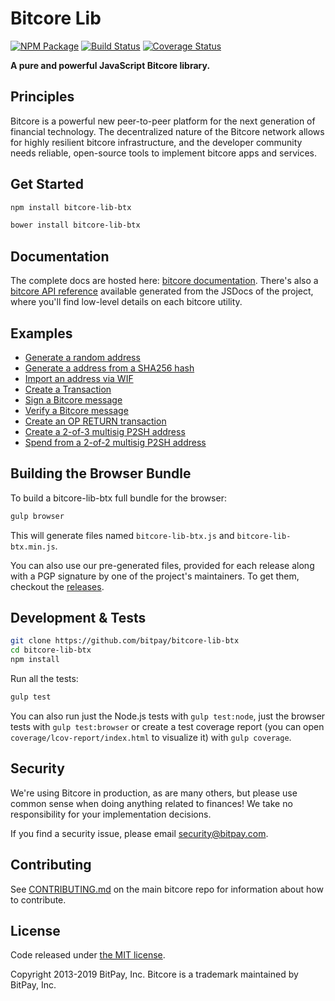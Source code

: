 # Bitcore Lib

[![NPM Package](https://img.shields.io/npm/v/bitcore-lib-btx.svg?style=flat-square)](https://www.npmjs.org/package/bitcore-lib-btx)
[![Build Status](https://img.shields.io/travis/bitpay/bitcore-lib-btx.svg?branch=master&style=flat-square)](https://travis-ci.org/bitpay/bitcore-lib-btx)
[![Coverage Status](https://img.shields.io/coveralls/bitpay/bitcore-lib-btx.svg?style=flat-square)](https://coveralls.io/r/bitpay/bitcore-lib-btx)

**A pure and powerful JavaScript Bitcore library.**

## Principles

Bitcore is a powerful new peer-to-peer platform for the next generation of financial technology. The decentralized nature of the Bitcore network allows for highly resilient bitcore infrastructure, and the developer community needs reliable, open-source tools to implement bitcore apps and services.

## Get Started

```sh
npm install bitcore-lib-btx
```

```sh
bower install bitcore-lib-btx
```

## Documentation

The complete docs are hosted here: [bitcore documentation](https://github.com/bitpay/bitcore). There's also a [bitcore API reference](https://github.com/bitpay/bitcore/blob/master/packages/bitcore-node/docs/api-documentation.md) available generated from the JSDocs of the project, where you'll find low-level details on each bitcore utility.

## Examples

- [Generate a random address](docs/examples.md#generate-a-random-address)
- [Generate a address from a SHA256 hash](docs/examples.md#generate-a-address-from-a-sha256-hash)
- [Import an address via WIF](docs/examples.md#import-an-address-via-wif)
- [Create a Transaction](docs/examples.md#create-a-transaction)
- [Sign a Bitcore message](docs/examples.md#sign-a-bitcore-message)
- [Verify a Bitcore message](docs/examples.md#verify-a-bitcore-message)
- [Create an OP RETURN transaction](docs/examples.md#create-an-op-return-transaction)
- [Create a 2-of-3 multisig P2SH address](docs/examples.md#create-a-2-of-3-multisig-p2sh-address)
- [Spend from a 2-of-2 multisig P2SH address](docs/examples.md#spend-from-a-2-of-2-multisig-p2sh-address)

## Building the Browser Bundle

To build a bitcore-lib-btx full bundle for the browser:

```sh
gulp browser
```

This will generate files named `bitcore-lib-btx.js` and `bitcore-lib-btx.min.js`.

You can also use our pre-generated files, provided for each release along with a PGP signature by one of the project's maintainers. To get them, checkout the [releases](https://github.com/bitpay/bitcore/blob/master/packages/bitcore-lib-btx/CHANGELOG.md).

## Development & Tests

```sh
git clone https://github.com/bitpay/bitcore-lib-btx
cd bitcore-lib-btx
npm install
```

Run all the tests:

```sh
gulp test
```

You can also run just the Node.js tests with `gulp test:node`, just the browser tests with `gulp test:browser` or create a test coverage report (you can open `coverage/lcov-report/index.html` to visualize it) with `gulp coverage`.

## Security

We're using Bitcore in production, as are many others, but please use common sense when doing anything related to finances! We take no responsibility for your implementation decisions.

If you find a security issue, please email security@bitpay.com.

## Contributing

See [CONTRIBUTING.md](https://github.com/bitpay/bitcore/blob/master/Contributing.md) on the main bitcore repo for information about how to contribute.

## License

Code released under [the MIT license](https://github.com/bitpay/bitcore/blob/master/LICENSE).

Copyright 2013-2019 BitPay, Inc. Bitcore is a trademark maintained by BitPay, Inc.
